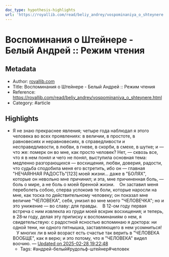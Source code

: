 ```yaml
---
doc_type: hypothesis-highlights
url: 'https://royallib.com/read/beliy_andrey/vospominaniya_o_shteynere.html'
---
```

# Воспоминания о Штейнере - Белый Андрей :: Режим чтения

## Metadata
- Author: [royallib.com]()
- Title: Воспоминания о Штейнере - Белый Андрей :: Режим чтения
- Reference: https://royallib.com/read/beliy_andrey/vospominaniya_o_shteynere.html
- Category: #article

## Highlights
- Я не знаю прекраснее явления; четыре года наблюдал я этого человека во всех проявлениях: в величии, в простоте, в равновесиях и неравновесиях, в справедливости и несправедливости, в любви, в гневе, в скорби, в смехе, в шутке; и — что же: померк он во мне, как просто человек? Нет, — сквозь все, что я в нем понял и чего не понял, выступила основная тема: медленно разгорающихся — восхищения, любви, доверия, радости, что судьба сподобила меня его встретить, ибо он — главная "НЕЧАЯННАЯ РАДОСТЬ"[123] моей жизни… даже в "БОЛЯХ", которые он невольно мне причинил; и эта, мне причиненная боль, — боль о мире, а не боль о моей бренной жизни.    Он заставил меня переболеть собою, сперва успокоив те боли, которые наросли на мне, как тоска по действительному человеку; он показал мне величие "ЧЕЛОВЕКА", себя, унизил во мне моего "ЧЕЛОВЕЧКА"; но и это унижение — во славу: для правды.    В 12-ом году первая встреча с ним извлекла из груди моей вскрик восхищения; и теперь, в 28‑м году, делая эту приписку к воспоминаниям о нем, я свидетельствую: с радостной ясностью вспоминаю я доктора: ни одной тени, ни одного пятнышка, заставляющего в нем усомниться!    У многих ли в мой возраст есть счастье так верить в "ЧЕЛОВЕКА ВООБЩЕ", как я верю; и это потому, что я "ЧЕЛОВЕКА" видел воочию. — [Updated on 2025-02-28 19:22:48](https://hyp.is/P7D5wPXwEe-UOgvDcZdvaQ/royallib.com/read/beliy_andrey/vospominaniya_o_shteynere.html)
   - Tags: #андрей-белый#рудольф-штейнер#человек
